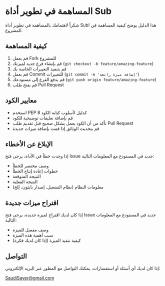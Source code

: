 # المساهمة في تطوير أداة Sub

شكراً لاهتمامك بالمساهمة في تطوير أداة Sub! هذا الدليل يوضح كيفية المساهمة في المشروع.

## كيفية المساهمة

1. قم بعمل Fork للمشروع
2. قم بإنشاء فرع جديد لميزتك (`git checkout -b feature/amazing-feature`)
3. قم بتنفيذ التغييرات الخاصة بك
4. قم بعمل Commit للتغييرات (`git commit -m 'إضافة ميزة رائعة'`)
5. قم بدفع الفرع إلى مستودعك (`git push origin feature/amazing-feature`)
6. قم بفتح طلب Pull Request

## معايير الكود

- استخدم PEP 8 كدليل لأسلوب كتابة الكود
- قم بإضافة تعليقات توضيحية للكود
- تأكد من أن الكود يعمل بشكل صحيح قبل تقديم طلب Pull Request
- قم بتحديث الوثائق إذا قمت بإضافة ميزات جديدة

## الإبلاغ عن الأخطاء

إذا وجدت خطأ في الأداة، يرجى فتح Issue جديد في المستودع مع المعلومات التالية:

- وصف مختصر للخطأ
- خطوات إعادة إنتاج الخطأ
- النتيجة المتوقعة
- النتيجة الفعلية
- معلومات النظام (نظام التشغيل، إصدار بايثون، إلخ)

## اقتراح ميزات جديدة

إذا كان لديك اقتراح لميزة جديدة، يرجى فتح Issue جديد في المستودع مع المعلومات التالية:

- وصف مفصل للميزة
- سبب أهمية هذه الميزة
- كيفية تنفيذ الميزة (إذا كان لديك فكرة)

## التواصل

إذا كان لديك أي أسئلة أو استفسارات، يمكنك التواصل مع المطور عبر البريد الإلكتروني:

SaudiSayer@gmail.com